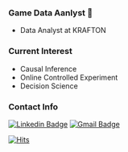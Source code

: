 ### Game Data Aanlyst 👋
- Data Analyst at KRAFTON


### Current Interest

- Causal Inference 
- Online Controlled Experiment
- Decision Science


### Contact Info
 [![Linkedin Badge](https://img.shields.io/badge/-LinkedIn-blue?style=flat-square&logo=Linkedin&logoColor=white&link=https://www.linkedin.com/in/jinsoo-shin-436060162)](https://www.linkedin.com/in/jinsoo-shin-436060162)        [![Gmail Badge](https://img.shields.io/badge/Gmail-d14836?style=flat-square&logo=Gmail&logoColor=white&link=mailto:jsshin2013@gmail.com)](mailto:jsshin2013@gmail.com)
	  
  
[![Hits](https://hits.seeyoufarm.com/api/count/incr/badge.svg?url=https%3A%2F%2Fgithub.com%2Fjsshin2022&count_bg=%2379C83D&title_bg=%23555555&icon=&icon_color=%23E7E7E7&title=hits&edge_flat=false)](https://hits.seeyoufarm.com)


<!--
**jsshin2022/jsshin2022** is a ✨ _special_ ✨ repository because its `README.md` (this file) appears on your GitHub profile.

Here are some ideas to get you started:

- 🔭 I’m currently working on ...
- 🌱 I’m currently learning ...
- 👯 I’m looking to collaborate on ...
- 🤔 I’m looking for help with ...
- 💬 Ask me about ...
- 📫 How to reach me: ...
- 😄 Pronouns: ...
- ⚡ Fun fact: ...
-->
